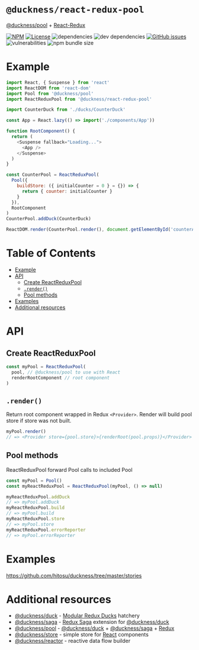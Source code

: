 # `@duckness/react-redux-pool` <!-- omit in toc -->

[@duckness/pool](https://github.com/hitosu/duckness/tree/master/packages/pool) + [React-Redux](https://react-redux.js.org/)

[![NPM](https://img.shields.io/npm/v/@duckness/react-redux-pool)](https://www.npmjs.com/package/@duckness/react-redux-pool)
[![License](https://img.shields.io/github/license/hitosu/duckness)](https://github.com/hitosu/duckness/blob/master/LICENSE)
![dependencies](https://img.shields.io/david/hitosu/duckness?path=packages/react-redux-pool)
![dev dependencies](https://img.shields.io/david/dev/hitosu/duckness?path=packages/react-redux-pool)
[![GitHub issues](https://img.shields.io/github/issues/hitosu/duckness)](https://github.com/hitosu/duckness/issues)
![vulnerabilities](https://img.shields.io/snyk/vulnerabilities/npm/@duckness/react-redux-pool)
![npm bundle size](https://img.shields.io/bundlephobia/minzip/@duckness/react-redux-pool)

# Example

```js
import React, { Suspense } from 'react'
import ReactDOM from 'react-dom'
import Pool from '@duckness/pool'
import ReactReduxPool from '@duckness/react-redux-pool'

import CounterDuck from './ducks/CounterDuck'

const App = React.lazy(() => import('./components/App'))

function RootComponent() {
  return (
    <Suspense fallback="Loading...">
      <App />
    </Suspense>
  )
}

const CounterPool = ReactReduxPool(
  Pool({
    buildStore: ({ initialCounter = 0 } = {}) => {
      return { counter: initialCounter }
    }
  }),
  RootComponent
)
CounterPool.addDuck(CounterDuck)

ReactDOM.render(CounterPool.render(), document.getElementById('counterApp'))
```

# Table of Contents <!-- omit in toc -->

- [Example](#example)
- [API](#api)
  - [Create ReactReduxPool](#create-reactreduxpool)
  - [`.render()`](#render)
  - [Pool methods](#pool-methods)
- [Examples](#examples)
- [Additional resources](#additional-resources)

# API

## Create ReactReduxPool

```js
const myPool = ReactReduxPool(
  pool, // @duckness/pool to use with React
  renderRootComponent // root component
)
```

## `.render()`

Return root component wrapped in Redux `<Provider>`.
Render will build pool store if store was not built.

```js
myPool.render()
// => <Provider store={pool.store}>{renderRoot(pool.props)}</Provider>
```

## Pool methods

ReactReduxPool forward Pool calls to included Pool

```js
const myPool = Pool()
const myReactReduxPool = ReactReduxPool(myPool, () => null)

myReactReduxPool.addDuck
// => myPool.addDuck
myReactReduxPool.build
// => myPool.build
myReactReduxPool.store
// => myPool.store
myReactReduxPool.errorReporter
// => myPool.errorReporter
```

# Examples

https://github.com/hitosu/duckness/tree/master/stories

# Additional resources

* [@duckness/duck](https://github.com/hitosu/duckness/tree/master/packages/duck) - [Modular Redux Ducks](https://github.com/erikras/ducks-modular-redux) hatchery
* [@duckness/saga](https://github.com/hitosu/duckness/tree/master/packages/saga) - [Redux Saga](https://redux-saga.js.org/) extension for [@duckness/duck](https://github.com/hitosu/duckness/tree/master/packages/duck)
* [@duckness/pool](https://github.com/hitosu/duckness/tree/master/packages/pool) - [@duckness/duck](https://github.com/hitosu/duckness/tree/master/packages/duck) + [@duckness/saga](https://github.com/hitosu/duckness/tree/master/packages/saga) + [Redux](https://redux.js.org/)
* [@duckness/store](https://github.com/hitosu/duckness/tree/master/packages/store) - simple store for [React](https://reactjs.org/) components
* [@duckness/reactor](https://github.com/hitosu/duckness/tree/master/packages/reactor) - reactive data flow builder